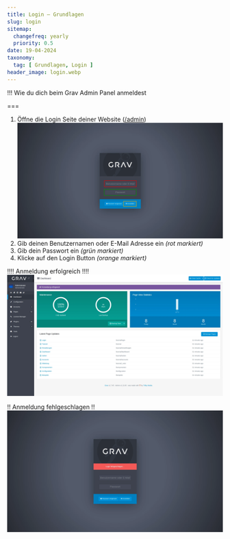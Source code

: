 ```yaml
---
title: Login – Grundlagen
slug: login
sitemap:
  changefreq: yearly
  priority: 0.5
date: 19-04-2024
taxonomy:
  tag: [ Grundlagen, Login ]
header_image: login.webp
---
```


!!! Wie du dich beim Grav Admin Panel anmeldest

===

1. Öffne die Login Seite deiner Website ([/admin](/admin))
  ![Screenshot Login Seite](login.webp?lightbox)
2. Gib deinen Benutzernamen oder E-Mail Adresse ein _(rot markiert)_
3. Gib dein Passwort ein _(grün markiert)_
4. Klicke auf den Login Button _(orange markiert)_

!!!! Anmeldung erfolgreich
!!!! ![Screenshot Dashboard](dashboard.webp?lightbox&classes=caption,caption-left "Wenn du die korrekten Anmeldedaten eingegeben hast, wirst du zum Dashboard weitergeleitet.")

!! Anmeldung fehlgeschlagen
!! ![Screenshot Login Fehlermeldung](login-error.webp?lightbox&classes=caption,caption-left "Falls du falsche Anmeldedaten eingegeben hast, wird dir eine Fehlermeldung angezeigt. Versuche es erneut.")
